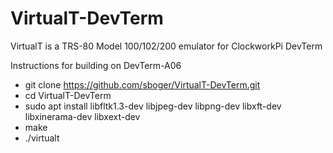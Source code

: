 # VirtualT-DevTerm
VirtualT is a TRS-80 Model 100/102/200 emulator for ClockworkPi DevTerm

Instructions for building on DevTerm-A06

* git clone https://github.com/sboger/VirtualT-DevTerm.git
* cd VirtualT-DevTerm 
* sudo apt install libfltk1.3-dev libjpeg-dev libpng-dev libxft-dev libxinerama-dev libxext-dev
* make
* ./virtualt
